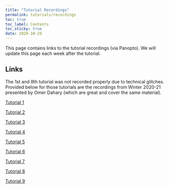 ```yaml
---
title: "Tutorial Recordings"
permalink: tutorials/recordings
toc: true
toc_label: Contents
toc_sticky: true
date: 2020-10-29
---
```


This page contains links to the tutorial recordings (via Panopto). We will update this page each week after the tutorial.

## Links

The 1st and 8th tutorial was not recorded properly due to technical glitches. 
Provided below for those tutorials are the recordings from Winter 2020-21 presented by Omer Dahary (which are great and cover the same material).

[Tutorial 1](https://panoptotech.cloud.panopto.eu/Panopto/Pages/Viewer.aspx?id=53c4d462-c197-4d87-b839-ac63011cddb8)

[Tutorial 2](https://panoptotech.cloud.panopto.eu/Panopto/Pages/Viewer.aspx?id=0c966272-13a5-4290-941f-addc00bba336)

[Tutorial 3](https://panoptotech.cloud.panopto.eu/Panopto/Pages/Viewer.aspx?id=52ad11c0-9d52-4314-81b6-ade00033e764)

[Tutorial 4](https://panoptotech.cloud.panopto.eu/Panopto/Pages/Viewer.aspx?id=c91326b0-41a6-48b9-95a2-ade40103ccd0)

[Tutorial 5](https://panoptotech.cloud.panopto.eu/Panopto/Pages/Viewer.aspx?id=80cd8475-18a8-48aa-bcb1-adef00931270)

[Tutorial 6](https://panoptotech.cloud.panopto.eu/Panopto/Pages/Viewer.aspx?id=d9e8320c-e9c9-4bc6-b5b3-adfc00559007)

[Tutorial 7](https://panoptotech.cloud.panopto.eu/Panopto/Pages/Viewer.aspx?id=028621fa-2bba-4520-819a-ae1801462812)

[Tutorial 8](https://panoptotech.cloud.panopto.eu/Panopto/Pages/Viewer.aspx?id=6ccb5dae-a3a5-4493-9ca6-ac9b00d6220b)

[Tutorial 9](https://panoptotech.cloud.panopto.eu/Panopto/Pages/Viewer.aspx?id=eb7aca02-e30c-409d-8f31-ae18014697a6)
